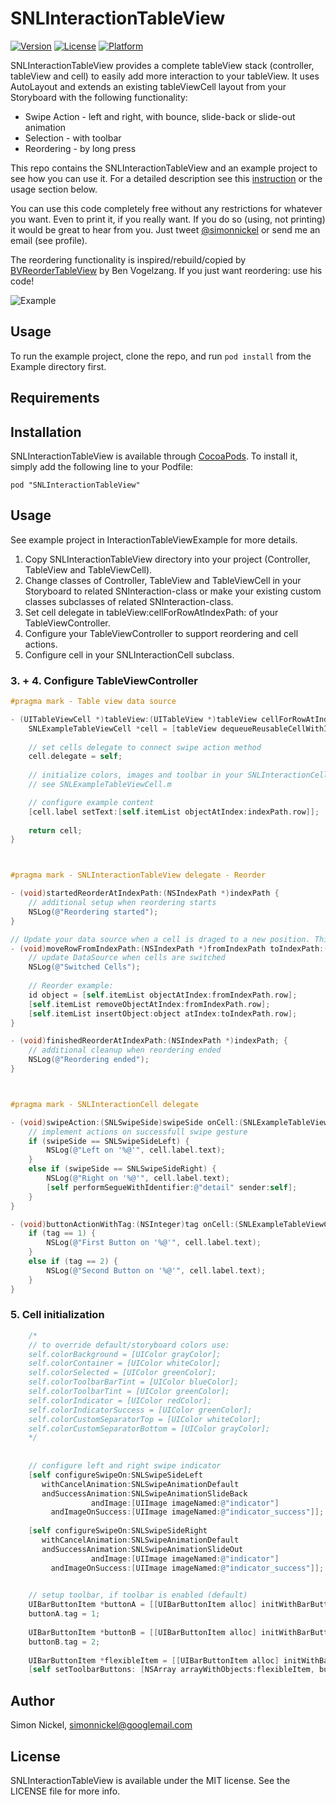 # SNLInteractionTableView

[![Version](https://img.shields.io/cocoapods/v/SNLInteractionTableView.svg?style=flat)](http://cocoadocs.org/docsets/SNLInteractionTableView)
[![License](https://img.shields.io/cocoapods/l/SNLInteractionTableView.svg?style=flat)](http://cocoadocs.org/docsets/SNLInteractionTableView)
[![Platform](https://img.shields.io/cocoapods/p/SNLInteractionTableView.svg?style=flat)](http://cocoadocs.org/docsets/SNLInteractionTableView)

SNLInteractionTableView provides a complete tableView stack (controller, tableView and cell) to easily add more interaction to your tableView. It uses AutoLayout and extends an existing tableViewCell layout from your Storyboard with the following functionality:

* Swipe Action - left and right, with bounce, slide-back or slide-out animation
* Selection - with toolbar
* Reordering - by long press

This repo contains the SNLInteractionTableView and an example project to see how you can use it. For a detailed description see this <a href="http://simonnickel.de/devlog/projects/sninteractiontableview/how-to-use" title="How to use">instruction</a> or the usage section below.

You can use this code completely free without any restrictions for whatever you want. Even to print it, if you really want. If you do so (using, not printing) it would be great to hear from you. Just tweet [@simonnickel](https://twitter.com/simonnickel) or send me an email (see profile).

The reordering functionality is inspired/rebuild/copied by [BVReorderTableView](https://github.com/bvogelzang/BVReorderTableView) by Ben Vogelzang. If you just want reordering: use his code!


![Example](https://github.com/simonnickel/SNLInteractionTableView/blob/master/example.gif?raw=true)

## Usage

To run the example project, clone the repo, and run `pod install` from the Example directory first.

## Requirements

## Installation

SNLInteractionTableView is available through [CocoaPods](http://cocoapods.org). To install
it, simply add the following line to your Podfile:

    pod "SNLInteractionTableView"


## Usage

See example project in InteractionTableViewExample for more details.

1. Copy SNLInteractionTableView directory into your project (Controller, TableView and TableViewCell).
2. Change classes of Controller, TableView and TableViewCell in your Storyboard to related SNInteraction-class or make your existing custom classes subclasses of related SNInteraction-class.
3. Set cell delegate in tableView:cellForRowAtIndexPath: of your TableViewController.
4. Configure your TableViewController to support reordering and cell actions.
5. Configure cell in your SNLInteractionCell subclass.


### 3. + 4. Configure TableViewController
```objective-c
#pragma mark - Table view data source

- (UITableViewCell *)tableView:(UITableView *)tableView cellForRowAtIndexPath:(NSIndexPath *)indexPath {
    SNLExampleTableViewCell *cell = [tableView dequeueReusableCellWithIdentifier:@"Cell" forIndexPath:indexPath];
    
    // set cells delegate to connect swipe action method
    cell.delegate = self;
    
    // initialize colors, images and toolbar in your SNLInteractionCell subclass
    // see SNLExampleTableViewCell.m

    // configure example content
    [cell.label setText:[self.itemList objectAtIndex:indexPath.row]];
    
    return cell;
}



#pragma mark - SNLInteractionTableView delegate - Reorder

- (void)startedReorderAtIndexPath:(NSIndexPath *)indexPath {
    // additional setup when reordering starts
    NSLog(@"Reordering started");
}

// Update your data source when a cell is draged to a new position. This method is called every time 2 cells switch positions.
- (void)moveRowFromIndexPath:(NSIndexPath *)fromIndexPath toIndexPath:(NSIndexPath *)toIndexPath {
    // update DataSource when cells are switched
    NSLog(@"Switched Cells");
    
    // Reorder example:
    id object = [self.itemList objectAtIndex:fromIndexPath.row];
    [self.itemList removeObjectAtIndex:fromIndexPath.row];
    [self.itemList insertObject:object atIndex:toIndexPath.row];
}

- (void)finishedReorderAtIndexPath:(NSIndexPath *)indexPath; {
    // additional cleanup when reordering ended
    NSLog(@"Reordering ended");
}



#pragma mark - SNLInteractionCell delegate

- (void)swipeAction:(SNLSwipeSide)swipeSide onCell:(SNLExampleTableViewCell *)cell {
    // implement actions on successfull swipe gesture
    if (swipeSide == SNLSwipeSideLeft) {
        NSLog(@"Left on '%@'", cell.label.text);
    }
    else if (swipeSide == SNLSwipeSideRight) {
        NSLog(@"Right on '%@'", cell.label.text);
        [self performSegueWithIdentifier:@"detail" sender:self];
    }
}

- (void)buttonActionWithTag:(NSInteger)tag onCell:(SNLExampleTableViewCell *)cell {
    if (tag == 1) {
        NSLog(@"First Button on '%@'", cell.label.text);
    }
    else if (tag == 2) {
        NSLog(@"Second Button on '%@'", cell.label.text);
    }
}
```

### 5. Cell initialization
```objective-c
    /*
    // to override default/storyboard colors use:
    self.colorBackground = [UIColor grayColor];
    self.colorContainer = [UIColor whiteColor];
    self.colorSelected = [UIColor greenColor];
    self.colorToolbarBarTint = [UIColor blueColor];
    self.colorToolbarTint = [UIColor greenColor];
    self.colorIndicator = [UIColor redColor];
    self.colorIndicatorSuccess = [UIColor greenColor];
    self.colorCustomSeparatorTop = [UIColor whiteColor];
    self.colorCustomSeparatorBottom = [UIColor grayColor];
    */
    
    
    // configure left and right swipe indicator
    [self configureSwipeOn:SNLSwipeSideLeft
       withCancelAnimation:SNLSwipeAnimationDefault
       andSuccessAnimation:SNLSwipeAnimationSlideBack
                  andImage:[UIImage imageNamed:@"indicator"]
         andImageOnSuccess:[UIImage imageNamed:@"indicator_success"]];
    
    [self configureSwipeOn:SNLSwipeSideRight
       withCancelAnimation:SNLSwipeAnimationDefault
       andSuccessAnimation:SNLSwipeAnimationSlideOut
                  andImage:[UIImage imageNamed:@"indicator"]
         andImageOnSuccess:[UIImage imageNamed:@"indicator_success"]];

    
    // setup toolbar, if toolbar is enabled (default)
    UIBarButtonItem *buttonA = [[UIBarButtonItem alloc] initWithBarButtonSystemItem:UIBarButtonSystemItemCompose target:self action:@selector(buttonPressed:)];
    buttonA.tag = 1;
    
    UIBarButtonItem *buttonB = [[UIBarButtonItem alloc] initWithBarButtonSystemItem:UIBarButtonSystemItemCompose target:self action:@selector(buttonPressed:)];
    buttonB.tag = 2;
    
    UIBarButtonItem *flexibleItem = [[UIBarButtonItem alloc] initWithBarButtonSystemItem:UIBarButtonSystemItemFlexibleSpace target:self action:nil];
    [self setToolbarButtons: [NSArray arrayWithObjects:flexibleItem, buttonA, flexibleItem, buttonB, flexibleItem, nil]];
```


## Author

Simon Nickel, simonnickel@googlemail.com

## License

SNLInteractionTableView is available under the MIT license. See the LICENSE file for more info.

